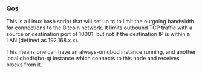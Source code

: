 ### Qos ###

This is a Linux bash script that will set up tc to limit the outgoing bandwidth for connections to the Bitcoin network. It limits outbound TCP traffic with a source or destination port of 10001, but not if the destination IP is within a LAN (defined as 192.168.x.x).

This means one can have an always-on qbod instance running, and another local qbod/qbo-qt instance which connects to this node and receives blocks from it.
